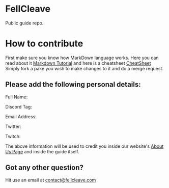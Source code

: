 # FellCleave
Public guide repo.

# How to contribute

First make sure you know how MarkDown language works. Here you can read about it [Markdown Tutorial](https://www.markdowntutorial.com/) and here is a cheatsheet [CheatSheet](https://github.com/adam-p/markdown-here/wiki/Markdown-Cheatsheet)
Simply fork a pake you wish to make changes to it and do a merge request.

## Please add the following personal details:
Full Name:

Discord Tag:

Email Address: 

Twitter:

Twitch:


The above information will be used to credit you inside our website's [About Us Page](http://fellcleave.com/about-us.html) and inside the guide itself.

## Got any other question?
Hit use an email at contact@fellcleave.com
